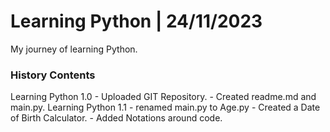# Learning Python | 24/11/2023

My journey of learning Python.

### History Contents
Learning Python 1.0 
    - Uploaded GIT Repository.
    - Created readme.md and main.py.
Learning Python 1.1
    - renamed main.py to Age.py
    - Created a Date of Birth Calculator.
    - Added Notations around code.